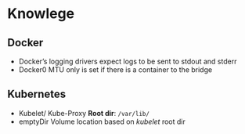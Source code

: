 # Knowlege

## Docker

* Docker’s logging drivers expect logs to be sent to stdout and stderr
* Docker0 MTU only is set if there is a container to the bridge

## Kubernetes

- Kubelet/ Kube-Proxy **Root dir**: `/var/lib/`
- emptyDir Volume location based on *kubelet* root dir